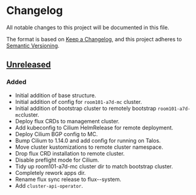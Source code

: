 # Changelog

All notable changes to this project will be documented in this file.

The format is based on [Keep a Changelog](https://keepachangelog.com/en/1.0.0/),
and this project adheres to [Semantic Versioning](https://semver.org/spec/v2.0.0.html).

## [Unreleased]

### Added

- Initial addition of base structure.
- Initial addition of config for `room101-a7d-mc` cluster.
- Initial addition of bootstrap cluster to remotely bootstrap `room101-a7d-mc`cluster.
- Deploy flux CRDs to management cluster.
- Add kubeconfig to Cilium HelmRelease for remote deployment.
- Deploy Cilium BGP config to MC.
- Bump Cilium to 1.14.0 and add config for running on Talos.
- Move cluster kustomizations to remote cluster namespace.
- Drop flux CRD installation to remote cluster.
- Disable preflight mode for Cilium.
- Tidy up room101-a7d-mc cluster dir to match bootstrap cluster.
- Completely rework apps dir.
- Rename flux sync release to flux--system.
- Add `cluster-api-operator`.

[Unreleased]: https://github.com/a7d-corp/homelab-clusters-fleet/tree/main

